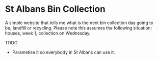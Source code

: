 # St Albans Bin Collection
A simple website that tells me what is the next bin collection day going to be, landfill or recycling.
Please note this assumes the following situation: houses, week 1, collection on Wednesday.

TODO
- Parametise it so everybody in St Albans can use it. 
